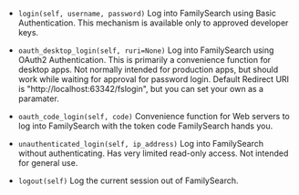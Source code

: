 * `login(self, username, password)`
Log into FamilySearch using Basic Authentication.
This mechanism is available only to approved developer keys.

* `oauth_desktop_login(self, ruri=None)`
Log into FamilySearch using OAuth2 Authentication.
This is primarily a convenience function for desktop apps.
Not normally intended for production apps, but should
work while waiting for approval for password login.
Default Redirect URI is "http://localhost:63342/fslogin",
but you can set your own as a paramater.

* `oauth_code_login(self, code)`
Convenience function for Web servers to log into FamilySearch
with the token code FamilySearch hands you.

* `unauthenticated_login(self, ip_address)`
Log into FamilySearch without authenticating.
Has very limited read-only access.
Not intended for general use.

* `logout(self)`
Log the current session out of FamilySearch.
